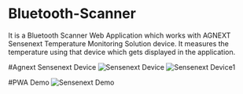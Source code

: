 # Bluetooth-Scanner

It is a Bluetooth Scanner Web Application which works with AGNEXT Sensenext Temperature Monitoring Solution device. It measures the temperature using that device which gets displayed in the application.

#Agnext Sensenext Device
![Sensenext Device](https://github.com/rajatsinghal01/Bluetooth-Scanner/assets/78733201/53c13ece-7c7b-447d-a0da-f13a3895519a)
![Sensenext Device1](https://github.com/rajatsinghal01/Bluetooth-Scanner/assets/78733201/0b483722-fbd3-4e20-9832-9ab3a178719f)


#PWA Demo
![Sensenext Demo](https://github.com/rajatsinghal01/Bluetooth-Scanner/assets/78733201/6e13e3ac-3e40-485f-a783-80a08d37b6e2)


